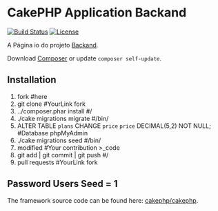 # CakePHP Application Backand

[![Build Status](https://img.shields.io/travis/cakephp/app/master.svg?style=flat-square)](#)
[![License](https://img.shields.io/packagist/l/cakephp/app.svg?style=flat-square)](#)

A Página io do projeto [Backand](https://lucianocantarelli.github.io/Backand-Panel-for-Hosting/).


Download [Composer](http://getcomposer.org/doc/00-intro.md) or update `composer self-update`.


## Installation 


1. fork #here
2. git clone #YourLink fork
3. ../composer.phar install #/
4. ./cake migrations migrate #/bin/
5. ALTER TABLE `plans` CHANGE `price` `price` DECIMAL(5,2) NOT NULL; #Database phpMyAdmin
6. ./cake migrations seed #/bin/
7. modified #Your contribution >_code
8. git add | git commit | git push #/
9. pull requests #YourLink fork


## Password Users Seed = 1



The framework source code can be found here: [cakephp/cakephp](https://github.com/cakephp/cakephp?src=https://lucianocantarelli.github.io/Backand-Panel-for-Hosting/).
